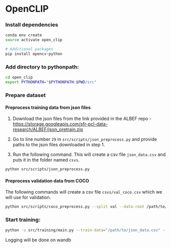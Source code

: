 # OpenCLIP

### Install dependencies

```bash
conda env create
source activate open_clip

# Additional packages
pip install opencv-python
```

### Add directory to pythonpath:

```bash
cd open_clip
export PYTHONPATH="$PYTHONPATH:$PWD/src"
```

### Prepare dataset
#### Preprocess training data from json files

1. Download the json files from the link provided in the ALBEF repo - https://storage.googleapis.com/sfr-pcl-data-research/ALBEF/json_pretrain.zip

2. Go to line number ``29`` in ``src/scripts/json_preprocess.py`` and provide paths to the json files downloaded in step 1.

3. Run the following command. This will create a csv file `json_data.csv` and puts it in the folder named `csvs`.

```bash
python src/scripts/json_preprocess.py 
```

#### Preprocess validation data from COCO

The following commands will create a csv file `csvs/val_coco.csv` which we will use for validation.

```bash
python src/scripts/coco_preprocess.py --split val --data-root /path/to/coco/dataset/
```

### Start training:

```bash
python -u src/training/main.py --train-data="/path/to/json_data.csv" --val-data="/path/to/val_coco.csv"
```

Logging will be done on wandb
